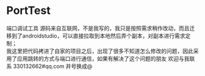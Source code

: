 # PortTest
端口调试工具
源码来自互联网，不是我写的，我只是按照需求稍作改动，而且迁移到了androidstudio，可以直接拉取到本地然后弄个副本，对副本进行需求定制；  
我这里把代码拷进了自家的项目之后，出现了很多不知道怎么修改的问题，因此采用了应用跳转的方式与端口进行通信，如果有解决了这个问题的朋友 欢迎与我联系  330132662#qq.com  井号换成@
